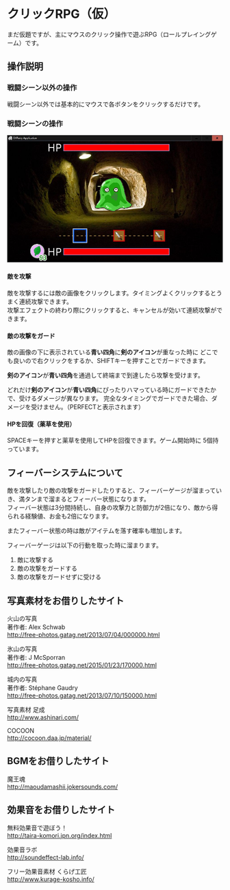 ﻿# クリックRPG（仮）

まだ仮題ですが、主にマウスのクリック操作で遊ぶRPG（ロールプレイングゲーム）です。

## 操作説明

### 戦闘シーン以外の操作
戦闘シーン以外では基本的にマウスで各ボタンをクリックするだけです。

### 戦闘シーンの操作
![戦闘画面](/image/help/screen_battle.jpg)

#### 敵を攻撃

敵を攻撃するには敵の画像をクリックします。タイミングよくクリックするとうまく連続攻撃できます。  
攻撃エフェクトの終わり際にクリックすると、キャンセルが効いて連続攻撃ができます。

#### 敵の攻撃をガード

敵の画像の下に表示されている**青い四角**に**剣のアイコン**が重なった時に
どこでも良いので右クリックをするか、SHIFTキーを押すことでガードできます。

**剣のアイコン**が**青い四角**を通過して終端まで到達したら攻撃を受けます。

どれだけ**剣のアイコン**が**青い四角**にぴったりハマっている時にガードできたかで、受けるダメージが異なります。
完全なタイミングでガードできた場合、ダメージを受けません。（PERFECTと表示されます）

#### HPを回復（薬草を使用）

SPACEキーを押すと薬草を使用してHPを回復できます。ゲーム開始時に 5個持っています。

## フィーバーシステムについて

敵を攻撃したり敵の攻撃をガードしたりすると、フィーバーゲージが溜まっていき、満タンまで溜まるとフィーバー状態になります。  
フィーバー状態は3分間持続し、自身の攻撃力と防御力が2倍になり、敵から得られる経験値、お金も2倍になります。

またフィーバー状態の時は敵がアイテムを落す確率も増加します。

フィーバーゲージは以下の行動を取った時に溜まります。

1. 敵に攻撃する
2. 敵の攻撃をガードする
3. 敵の攻撃をガードせずに受ける


## 写真素材をお借りしたサイト

火山の写真  
著作者: Alex Schwab  
http://free-photos.gatag.net/2013/07/04/000000.html

氷山の写真  
著作者: J McSporran  
http://free-photos.gatag.net/2015/01/23/170000.html

城内の写真  
著作者: Stéphane Gaudry  
http://free-photos.gatag.net/2013/07/10/150000.html

写真素材 足成  
http://www.ashinari.com/

COCOON  
http://cocoon.daa.jp/material/  


## BGMをお借りしたサイト

魔王魂  
http://maoudamashii.jokersounds.com/


## 効果音をお借りしたサイト

無料効果音で遊ぼう！  
http://taira-komori.jpn.org/index.html

効果音ラボ  
http://soundeffect-lab.info/

フリー効果音素材 くらげ工匠   
http://www.kurage-kosho.info/